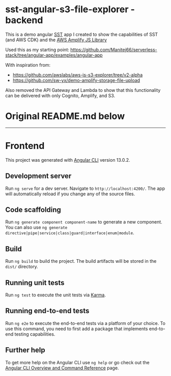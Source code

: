 # sst-angular-s3-file-explorer - backend

This is a demo angular [SST](https://serverless-stack.com/) app I created to show the capabilities of SST (and AWS CDK) and the [AWS Amplify JS Library](https://docs.amplify.aws/lib/q/platform/js/)

Used this as my starting point: https://github.com/Manitej66/serverless-stack/tree/angular-app/examples/angular-app

With inspiration from:
- https://github.com/awslabs/aws-js-s3-explorer/tree/v2-alpha
- https://github.com/sw-yx/demo-amplify-storage-file-upload

Also removed the API Gateway and Lambda to show that this functionality can be delivered with only Cognito, Amplify, and S3.


# Original README.md below
___
# Frontend

This project was generated with [Angular CLI](https://github.com/angular/angular-cli) version 13.0.2.

## Development server

Run `ng serve` for a dev server. Navigate to `http://localhost:4200/`. The app will automatically reload if you change any of the source files.

## Code scaffolding

Run `ng generate component component-name` to generate a new component. You can also use `ng generate directive|pipe|service|class|guard|interface|enum|module`.

## Build

Run `ng build` to build the project. The build artifacts will be stored in the `dist/` directory.

## Running unit tests

Run `ng test` to execute the unit tests via [Karma](https://karma-runner.github.io).

## Running end-to-end tests

Run `ng e2e` to execute the end-to-end tests via a platform of your choice. To use this command, you need to first add a package that implements end-to-end testing capabilities.

## Further help

To get more help on the Angular CLI use `ng help` or go check out the [Angular CLI Overview and Command Reference](https://angular.io/cli) page.
